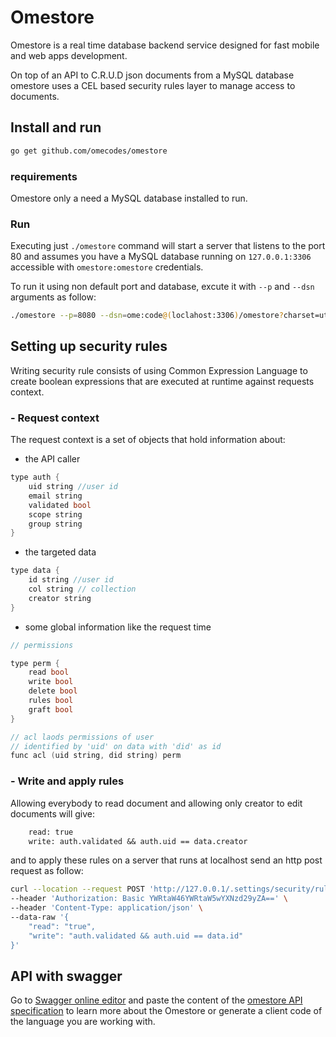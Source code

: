 # Omestore

Omestore is a real time database backend service designed for fast mobile and web apps development. 

On top of an API to C.R.U.D json documents from a MySQL database omestore uses a CEL based security rules layer to manage access to documents.

## Install and run

``` sh
go get github.com/omecodes/omestore
```

### requirements

Omestore only a need a MySQL database installed to run.

### Run

Executing just `./omestore` command will start a server that listens to the port 80 and assumes you have a MySQL database running on `127.0.0.1:3306` accessible with `omestore:omestore` credentials.

To run it using non default port and database, excute it with `--p` and `--dsn` arguments as follow:

``` sh
./omestore --p=8080 --dsn=ome:code@(loclahost:3306)/omestore?charset=utf8
```


## Setting up security rules

Writing security rule consists of using Common Expression Language to create boolean expressions that are executed at runtime against requests context.

### - Request context

The request context is a set of objects that hold information about:

- the API caller

```c
type auth {
    uid string //user id
    email string
    validated bool
    scope string
    group string
}
```

- the targeted data

```c
type data {
    id string //user id
    col string // collection
    creator string
}
``` 

- some global information like the request time

```C
// permissions

type perm {
    read bool
    write bool
    delete bool
    rules bool
    graft bool
}

// acl laods permissions of user 
// identified by 'uid' on data with 'did' as id 
func acl (uid string, did string) perm
```


### - Write and apply rules

Allowing everybody to read document and allowing only creator to edit documents will give:

``` protobuf
    read: true
    write: auth.validated && auth.uid == data.creator
``` 

and to apply these rules on a server that runs at localhost send an http post request as follow:

``` bash
curl --location --request POST 'http://127.0.0.1/.settings/security/rules/access/data' \
--header 'Authorization: Basic YWRtaW46YWRtaW5wYXNzd29yZA==' \
--header 'Content-Type: application/json' \
--data-raw '{
    "read": "true",
    "write": "auth.validated && auth.uid == data.id"
}'
```

## API with swagger

Go to [Swagger online editor](https://editor.swagger.io/) and paste the content of the [omestore API specification](https://github.com/omecodes/omestore/blob/master/api.swagger.yml) to learn more about the Omestore or generate a client code of the language you are working with.